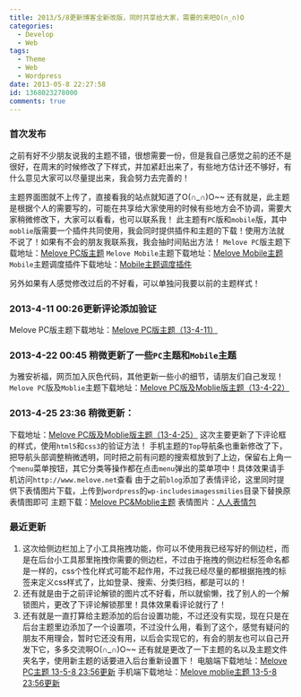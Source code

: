 ```yaml
---
title: 2013/5/8更新博客全新改版，同时共享给大家，需要的来吧O(∩_∩)O
categories:
  - Develop
  - Web
tags:
  - Theme
  - Web
  - Wordpress
date: 2013-05-8 22:27:58
id: 1368023278000
comments: true
---
```

### 首次发布
之前有好不少朋友说我的主题不错，很想需要一份，但是我自己感觉之前的还不是很好，在周末的时候修改了下样式，并加紧赶出来了，有些地方估计还不够好，有什么意见大家可以尽量提出来，我会努力去完善的！

主题界面图就不上传了，直接看我的站点就知道了O(∩_∩)O~~
还有就是，此主题是根据个人的需要写的，可能在共享给大家使用的时候有些地方会不协调，需要大家稍微修改下，大家可以看看，也可以联系我！
此主题有`PC`版和`mobile`版，其中`moblie`版需要一个插件共同使用，我会同时提供插件和主题的下载！使用方法就不说了！如果有不会的朋友我联系我，我会抽时间贴出方法！
`Melove PC`版主题下载地址：[Melove PC版主题](http://pan.baidu.com/share/link?shareid=334645&uk=2987718070)
`Melove Mobile`主题下载地址：[Melove Mobile主题](http://pan.baidu.com/share/link?shareid=334644&uk=2987718070)
`Mobile`主题调度插件下载地址：[Mobile主题调度插件](http://pan.baidu.com/share/link?shareid=334642&uk=2987718070)

另外如果有人感觉修改过后的不好看，可以单独问我要以前的主题样式！

### 2013-4-11 00:26更新评论添加验证
Melove PC版主题下载地址：[Melove PC版主题（13-4-11）](http://pan.baidu.com/share/link?shareid=375484&uk=2987718070)
### 2013-4-22 00:45 稍微更新了一些`PC`主题和`Mobile`主题
为雅安祈福，网页加入灰色代码，其他更新一些小的细节，请朋友们自己发现！
`Melove PC`版及`Moblie`主题下载地址：[Melove PC版及Moblie版主题（13-4-22）](http://pan.baidu.com/share/link?shareid=391862&uk=2987718070)
### 2013-4-25 23:36 稍微更新：
下载地址：[Melove PC版及Moblie版主题（13-4-25）](http://pan.baidu.com/share/link?shareid=398753&uk=2987718070)
这次主要更新了下评论框的样式，使用`html5`和`css3`的验证方法！
手机主题的`Top`导航条也重新修改了下，把导航头部调整稍微透明，同时把之前有问题的搜索框放到了上边，保留右上角一个`menu`菜单按钮，其它分类等操作都在点击`menu`弹出的菜单项中！具体效果请手机访问`http://www.melove.net`查看
由于之前`blog`添加了表情评论，这里同时提供下表情图片下载，上传到`wordpress`的`wp-includesimagessmilies`目录下替换原表情图即可
主题下载：[Melove PC&Moblie主题](http://pan.baidu.com/share/link?shareid=410273&uk=2987718070)
表情图片：[人人表情包](http://pan.baidu.com/share/link?shareid=410296&uk=2987718070)

### 最近更新
1. 这次给侧边栏加上了小工具拖拽功能，你可以不使用我已经写好的侧边栏，而是在后台小工具那里拖拽你需要的侧边栏，不过由于拖拽的侧边栏标签命名都是一样的，css个性化样式可能不起作用，不过我已经尽量的都根据拖拽的标签来定义css样式了，比如登录、搜索、分类归档，都是可以的！
2. 还有就是由于之前评论解锁的图片忒不好看，所以就偷懒，找了别人的一个解锁图片，更改了下评论解锁那里！具体效果看评论就行了！
3. 还有就是一直打算给主题添加的后台设置功能，不过还没有实现，现在只是在后台主题里边添加了一个设置项，不过没什么用，看到了这个，感觉有疑问的朋友不用理会，暂时它还没有用，以后会实现它的，有会的朋友也可以自己开发下它，多多交流啊O(∩_∩)O~~
还有就是更改了一下主题的名以及主题文件夹名字，使用新主题的话要进入后台重新设置下！
电脑端下载地址：[Melove PC主题 13-5-8 23:56更新](http://pan.baidu.com/share/link?shareid=419742&uk=2987718070) 
手机端下载地址：[Melove moblie主题 13-5-8 23:56更新](http://pan.baidu.com/share/link?shareid=419744&uk=2987718070) 